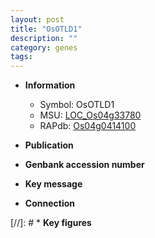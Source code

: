 ```yaml
---
layout: post
title: "OsOTLD1"
description: ""
category: genes
tags: 
---
```


* **Information**  
    + Symbol: OsOTLD1  
    + MSU: [LOC_Os04g33780](http://rice.uga.edu/cgi-bin/ORF_infopage.cgi?orf=LOC_Os04g33780)  
    + RAPdb: [Os04g0414100](http://rapdb.dna.affrc.go.jp/viewer/gbrowse_details/irgsp1?name=Os04g0414100)  

* **Publication**  

* **Genbank accession number**  

* **Key message**  

* **Connection**  

[//]: # * **Key figures**  


